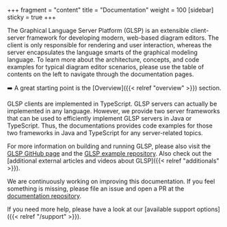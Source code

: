 +++
fragment = "content"
title = "Documentation"
weight = 100
[sidebar]
  sticky = true
+++

The Graphical Language Server Platform (GLSP) is an extensible client-server framework for developing modern, web-based diagram editors.
The client is only responsible for rendering and user interaction, whereas the server encapsulates the language smarts of the graphical modeling language.
To learn more about the architecture, concepts, and code examples for typical diagram editor scenarios, please use the table of contents on the left to navigate through the documentation pages.

➡️ A great starting point is the [Overview]({{< relref  "overview" >}}) section.

GLSP clients are implemented in TypeScript. GLSP servers can actually be implemented in any language. 
However, we provide two server frameworks that can be used to efficiently implement GLSP servers in Java or TypeScript. 
Thus, the documentations provides code examples for those two frameworks in Java and TypeScript for any server-related topics.

For more information on building and running GLSP, please also visit the [GLSP GitHub page](https://github.com/eclipse-glsp/glsp) and the [GLSP example repository](https://github.com/eclipse-glsp/glsp-examples). 
Also check out the [additional external articles and videos about GLSP]({{< relref  "additionals" >}}).

We are continuously working on improving this documentation. If you feel something is missing, please file an issue and open a PR at the [documentation repository](https://github.com/eclipsesource/graphical-lsp-website).

If you need more help, please have a look at our [available support options]({{< relref  "/support" >}}).
